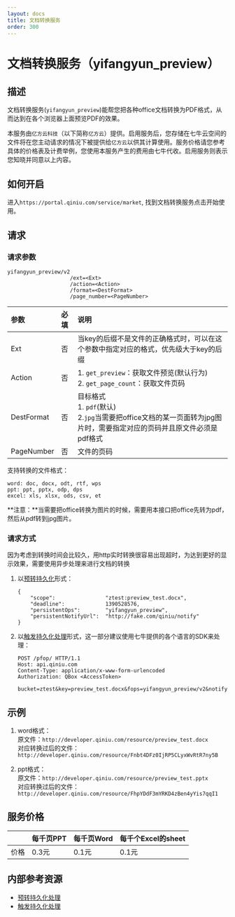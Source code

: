 ```yaml
---
layout: docs
title: 文档转换服务
order: 300
---
```


<a id="yifangyun_preview"></a>
# 文档转换服务（yifangyun_preview）

<a id="yifangyun_preview-description"></a>
## 描述

文档转换服务(`yifangyun_preview`)能帮您把各种office文档转换为PDF格式，从而达到在各个浏览器上面预览PDF的效果。

本服务由`亿方云科技`（以下简称`亿方云`）提供。启用服务后，您存储在七牛云空间的文件将在您主动请求的情况下被提供给`亿方云`以供其计算使用。服务价格请您参考具体的价格表及计费举例，您使用本服务产生的费用由七牛代收。启用服务则表示您知晓并同意以上内容。

<a id="yifangyun_preview-open"></a>
## 如何开启

进入`https://portal.qiniu.com/service/market`, 找到文档转换服务点击开始使用。

<a id="yifangyun_preview-request"></a>
## 请求

<a id="yifangyun_preview-request-syntax"></a>
### 请求参数

```
yifangyun_preview/v2
                    /ext=<Ext>
                    /action=<Action>
                    /format=<DestFormat>
                    /page_number=<PageNumber>
```

参数           | 必填 | 说明
:------------- | :--- | :------------------------------------------
Ext            | 否   | 当key的后缀不是文件的正确格式时，可以在这个参数中指定对应的格式，优先级大于key的后缀
Action         | 否   |1. `get_preview`：获取文件预览(默认行为) <br> 2. `get_page_count`：获取文件页码
DestFormat     | 否   | 目标格式<br>1. `pdf`(默认) <br>2.`jpg`当需要把office文档的某一页面转为jpg图片时，需要指定对应的页码并且原文件必须是pdf格式
PageNumber     | 否   | 文件的页码

支持转换的文件格式：

```
word: doc, docx, odt, rtf, wps
ppt: ppt, pptx, odp, dps
excel: xls, xlsx, ods, csv, et
```

**注意：**当需要把office转换为图片的时候，需要用本接口把office先转为pdf，然后从pdf转到jpg图片。

<a id="yifangyun_preview-request-methods"></a>
### 请求方式

因为考虑到转换时间会比较久，用http实时转换很容易出现超时，为达到更好的显示效果，需要使用异步处理来进行文档的转换

1. 以[预转持久化][persistentOpsHref]形式：

	```
    {
        "scope":                "ztest:preview_test.docx",
        "deadline":             1390528576,
        "persistentOps":        "yifangyun_preview",
        "persistentNotifyUrl":  "http://fake.com/qiniu/notify"
    }
	```

2. 以[触发持久化处理][pfopHref]形式，这一部分建议使用七牛提供的各个语言的SDK来处理：

	```
    POST /pfop/ HTTP/1.1
    Host: api.qiniu.com  
    Content-Type: application/x-www-form-urlencoded  
    Authorization: QBox <AccessToken>  

    bucket=ztest&key=preview_test.docx&fops=yifangyun_preview/v2&notifyURL=http%3A%2F%2Ffake.com%2Fqiniu%2Fnotify
	```


<a id="yifangyun_preview-samples"></a>
## 示例

1. word格式：<br>
原文件：`http://developer.qiniu.com/resource/preview_test.docx`<br>
对应转换过后的文件：`http://developer.qiniu.com/resource/Fnbt4DFz0IjRP5CLyxWvRtR7ny5B`

2. ppt格式：<br>
原文件：`http://developer.qiniu.com/resource/preview_test.pptx`<br>
对应转换过后的文件：`http://developer.qiniu.com/resource/FhpYDdF3mYRKD4zBen4yYis7qqI1`

<a id="yifangyun_preview-price"></a>
## 服务价格

|                 | 每千页PPT      | 每千页Word     |  每千个Excel的sheet |
:---------------- | :------------ | :------------ | :----------- |
|      价格       | 0.3元         | 0.1元  |        0.1元 | 

<a id="internal-resources"></a>
## 内部参考资源

- [预转持久化处理][persistentOpsHref]
- [触发持久化处理][pfopHref]

[persistentOpsHref]: http://developer.qiniu.com/docs/v6/api/reference/security/put-policy.html#put-policy-persistent-ops "预转持久化处理"
[pfopHref]:          http://developer.qiniu.com/docs/v6/api/reference/fop/pfop/pfop.html                                        "触发持久化处理"
[pfopNotificationHref]: http://developer.qiniu.com/docs/v6/api/reference/fop/pfop/pfop.html#pfop-notification                   "持久化处理结果通知"


